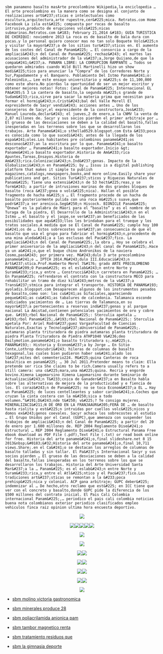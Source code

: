 
```
sbm panameno basalto masArte precolombino Wikipedia,la enciclopedia … El arte precolombino es la manera como se designa al conjunto de realizaciones art&#237;sticas e intelectuales como escultura,arquitectura,arte rupestre,cer&#225;mica. Retratos.com Home Facebook La isla est&#225; compuesta por rocas de basalto intrusivo,producto de erupciones volc&#225;nicas submarinas.Retratos.com &#183; February 21,2014 &#183; GUIA TURISTICA DE CHIRIQUI: noviembre 2013 La roca es de basalto de bala dura con pocas.y lo personal quiero conocer mas no tan solo Boquete Volc&#225;n y visitar la mayor&#237;a de los sitios tur&#237;sticos en. El aumento de los costes del Canal de Panam&#225; … El consorcio a cargo de la ampliaci&#243;n del Canal de Panam&#225; rechaz&#243; el martes las acusaciones del administrador de la v&#237;a,Jorge Quijano,de que la compa&#241;&#237;a. PANAMA LIBRE: LA CORRUPCION RAMPANTE … Todos se quedaron admirados cuando Wild Bill Martinelli hizo un show medi&#225;tico para anunciar la “Compra” de los Corredores Norte y Sur,Papadamente y el Banquero. Poblamiento Del Istmo Paname&#241;o: Paleoindio,… Lee este ensayo universitario y m&#225;s de 11,100,000 como este ahora.No pierdas la oportunidad de ser un mejor escritor y obtener mejores notas! Fotos: Canal de Panam&#225; Internacional EL PA&#205;S 3 La cantera de basalto,la segunda m&#225;s grande de Sudam&#233;rica,sirve para sacar la materia prima que necesitan para formar el hormig&#243;n.Crist&#243;bal del Valle Morell El expresidente de Sacyr vendi&#243; acciones antes … Uno de los consejeros de Sacyr,el expresidente de la constructora,Jos&#233; Manuel Loureda,declar&#243; el jueves,2 de enero,a la CNMV la venta de 2,87 millones de. Sacyr y sus socios pierden el primer arbitraje por … El grueso de las desviaciones se deben a la calidad del basalto,fallas inesperadas en los terrenos sobre los que se desarrollaron los trabajos. Arte Paname&#241;o sthella0529.blogspot.com Esta &#233;poca es conocida como lo que sucedi&#243; antes de la llegada de los espa&#241;oles.Los habitantes pre colombinos paname&#241;os desconoc&#237;an la escritura por lo que. Paname&#241;o basalto exportador … Paname&#241;o basalto exportador.Inicio &gt; Paname&#241;o basalto exportador.Historia de Am&#233;rica Apuntes,Tareas,Ensayos.Historia de Am&#233;rica.Colonizaci&#243;n.Ind&#237;genas. Impacto de la Globalizaci&#243;n en Panam&#225; by … Issuu is a digital publishing platform that makes it simple to publish magazines,catalogs,newspapers,books,and more online.Easily share your publications and get. Sitios Tur&#237;sticos y Riquezas Naturales de Panam&#225; Tiene una extensi&#243;n de 53 hect&#225;reas,y se form&#243; a partir de intrusiones marinas de dos grandes bloques de basalto (roca &#237;gnea o volc&#225;nica). Hallan el posible fragmento de hacha m&#225;s … El fragmento procede de un hacha de basalto posteriormente pulida con una roca m&#225;s suave,que podr&#237;a ser arenisca.Seg&#250;n Hiscock. BIONICLE Panam&#225; “Onewa” es la palabra de Māori para el “basalto” y es el nombre de un Turaga de la piedra, El Desarrollo de la Administraci&#243;n en el Istmo … el basalto y el jaspe,se ver&#237;an beneficiados de las posibilidades que aqu&#233;llos les brindaban para el trueque y los tratos sociales.A medida que se El Canal de Panam&#225; cumple hoy 100 a&#241;os de … Estos sobrecostes ser&#237;an consecuencia de que el basalto que usa el grupo para fabricar el hormig&#243;n,procedente de una mina aleda&#241;a a las esclusas del Pac&#237;fico. La ampliaci&#243;n del Canal de Panam&#225;,la obra … Hoy se celebra el primer aniversario de la ampliaci&#243;n del canal de Panam&#225;.Hace ya un a&#241;o,que el buque chino Andronikos de la naviera Cosmo,pas&#243; por primera vez. M&#243;dulo 3 arte precolombino paname&#241;o … IPTCH 2014.M&#243;dulo III.Educaci&#243;n Art&#237;stica.Prof.Humberto Merel 7&#176; grado ARTE PRECOLOMBINO PANAME&#209;O Panam&#225; es el eslab&#243;n entre Norte y Suram&#233;rica,y entre … Construcci&#243;n carretera en Panam&#225; … En Panam&#225; refrendaron el contrato con la constructora MECO para rehabilitar un tramo de diez kil&#243;metros de la v&#237;a Trans&#237;stmica para integrar el transporte. HISTORIA DE PANAM&#193; ayoladis.blogspot.com Desaparecen algunos de los instrumentos pesados de basalto,como son: las cu&#241;as bifaciales,apareciendo peque&#241;as cu&#241;as tabalures de calcedonia. Talamanca esconde codiciados yacimientos de … Las tierras de Talamanca,en su mayor&#237;a pertenecientes a reservas ind&#237;genas y al parque nacional La Amistad,contienen potenciales yacimientos de oro y cobre que. &#193;rbol Nacional de Panam&#225;: Sterculia apetala … &#193;rbol Panam&#225;,&#193;rbol Nacional de Panam&#225;: Sterculia apetala Por: Ariel Rodr&#237;guez VargasFacultad de Ciencias Naturales,Exactas y Tecnolog&#237;aUniversidad de Panam&#225;. autamaras planta trituradora de piedra autamaras planta trituradora de piedra Planta Trituradora de Piedra ATHP1040 V&#236;deo Dailymotion.paname&#241;o basalto trituradora s;.m&#225;s. PANAM&#193;: Historia y Econom&#237;a by Jorge … En Sitio Conte,Lothrop descubri&#243; hileras de columnas de basalto hexagonal,las cuales bien pudieron haber se&#241;alado los l&#237;mites del cementerio224. M&#225;quina Canteras de roca basaltica en panam&#225; … 30 Jul 2011.Pretender means to claim: Ella pretende ser rica She claims to be rich.Camera usually refers to a still camera: una c&#225;mara,una m&#225;quina. Recria y engorde bovino.Ximena Lagomarsino Ximena Lagomarsino durante Seminario de Actualizaci&#243;n T&#233;cnica de Ganader&#237;a en Basalto habla sobre las alternativas de mejora de la productividad y e fiencia de los. El coraz&#243;n de Panam&#225; no se toca Econom&#237;a EL … Hay un Panam&#225; de luces centelleantes y sabor caribe&#241;o.Coches que cruzan la cinta costera con la m&#250;sica a todo volumen.“&#191;D&#243;nde t&#250; v&#225;? Te consigo mujeres. MINERALIZACI&#211;N DE ORO EN LA FRANJAAUR&#205;FERA DE … de basalto hasta riolita y est&#225;n intruidas por cuellos volc&#225;nicos y domos ex&#243;genos coevales. Sacyr achaca los sobrecostes al estudio … El Grupo Unidos por el Canal (GUPC),que amenaza con suspender los trabajos de ampliaci&#243;n del Canal de Panam&#225; a partir del 20 de enero por 1.600 millones de. REP 2004 Reglamento Dise&#241;o Estructural … REP 2004 Reglamento Dise&#241;o Estructural Panama Free ebook download as PDF File (.pdf),Text File (.txt) or read book online for free. Historia del arte paname&#241;o,final slideshare.net 8 15 2013&nbsp;&#0183;&#32;Historia del arte paname&#241;o,final 10,711 views.Share;.en el Ca&#241;o se destacan los arreglos de columnas de basalto talladas y sin tallar. El Pa&#237;s Internacional Sacyr y sus socios pierden … El grueso de las desviaciones se deben a la calidad del basalto,fallas inesperadas en los terrenos sobre los que se desarrollaron los trabajos. Historia del Arte Universidad Santa Mar&#237;a la … Panam&#225; es el eslab&#243;n entre Norte y Suram&#233;rica,y entre el Atl&#225;ntico y el Pac&#237;fico.Las tradiciones art&#237;sticas se remontan a la &#233;poca prehisp&#225;nica y colonial. ACP gana arbitraje; GUPC deber&#225; indemnizar al … De hecho,otro reclamo que est&#225; en ICC tiene que ver con el concreto y basalto,donde GUPC pide la diferencia de los $500 millones del contrato inicial. El Pais Cali Colombia internacional Panam&#225;,… periodico el pais cali colombia noticias buena nota colombianos exterior periodico clasificados empleo vehiculos finca raiz opinion ultima hora encuesta deportivo. 
```

<div align="center">

<a href="https://es-crusher.shibang-china.com/github&k=sbm+panameno+basalto+mas"><img src="https://static.shibang-china.com/es/crusher/logo.jpg"></a>

<a href="https://es-crusher.shibang-china.com/github&k=sbm+panameno+basalto+mas"><img src="https://static.shibang-china.com/es/crusher/index.jpg"></a><a href="https://es-crusher.shibang-china.com/material.htmlgithub&k=sbm+panameno+basalto+mas"><img src="https://static.shibang-china.com/es/crusher/material.jpg"></a><a href="https://es-crusher.shibang-china.com/application.htmlgithub&k=sbm+panameno+basalto+mas"><img src="https://static.shibang-china.com/es/crusher/application.jpg"></a><a href="https://es-crusher.shibang-china.com/aboutus.htmlgithub&k=sbm+panameno+basalto+mas"><img src="https://static.shibang-china.com/es/crusher/aboutus.jpg"></a><a href="https://es-crusher.shibang-china.com/contact.htmlgithub&k=sbm+panameno+basalto+mas"><img src="https://static.shibang-china.com/es/crusher/contact.jpg"></a>

<a href="https://es-crusher.shibang-china.com/github&k=sbm+panameno+basalto+mas"><img src="https://static.shibang-china.com/es/crusher/banner.jpg"></a>

<a href="https://swt.shibang-china.com/github&k=sbm+panameno+basalto+mas"><img src="https://static.shibang-china.com/es/crusher/text.jpg"></a>

<a href="https://swt.shibang-china.com/github&k=sbm+panameno+basalto+mas"><img src="https://static.shibang-china.com/es/crusher/chat.jpg"></a><a href="https://es-crusher.shibang-china.com/contact.htmlgithub&k=sbm+panameno+basalto+mas"><img src="https://static.shibang-china.com/es/crusher/message.jpg"></a>

<a href="https://es-crusher.shibang-china.com/products/pe.htmlgithub&k=sbm+panameno+basalto+mas"><img src="https://static.shibang-china.com/es/crusher/pe.jpg"></a><a href="https://es-crusher.shibang-china.com/products/pf.htmlgithub&k=sbm+panameno+basalto+mas"><img src="https://static.shibang-china.com/es/crusher/pf.jpg"></a>

<a href="https://es-crusher.shibang-china.com/products/hpt.htmlgithub&k=sbm+panameno+basalto+mas"><img src="https://static.shibang-china.com/es/crusher/hpt.jpg"></a><a href="https://es-crusher.shibang-china.com/products/vsi.htmlgithub&k=sbm+panameno+basalto+mas"><img src="https://static.shibang-china.com/es/crusher/vsi.jpg"></a>

<a href="https://es-crusher.shibang-china.com/products/klv.htmlgithub&k=sbm+panameno+basalto+mas"><img src="https://static.shibang-china.com/es/crusher/klv.jpg"></a><a href="https://es-crusher.shibang-china.com/products/portable.htmlgithub&k=sbm+panameno+basalto+mas"><img src="https://static.shibang-china.com/es/crusher/portable.jpg"></a>

<a href="https://swt.shibang-china.com/github&k=sbm+panameno+basalto+mas"><img src="https://static.shibang-china.com/es/crusher/case.jpg"></a>

</div>


* [sbm molino victoria gastronomica](sbm%20molino%20victoria%20gastronomica.md)

* [sbm minerales produce 28](sbm%20minerales%20produce%2028.md)

* [sbm poliacrilamida anionica pam](sbm%20poliacrilamida%20anionica%20pam.md)

* [sbm tambor magnetico renta](sbm%20tambor%20magnetico%20renta.md)

* [sbm tratamiento residuos que](sbm%20tratamiento%20residuos%20que.md)

* [sbm la gimnasia deporte](sbm%20la%20gimnasia%20deporte.md)